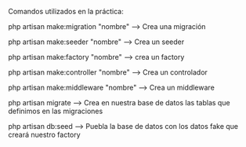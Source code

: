Comandos utilizados en la práctica:

php artisan make:migration "nombre" --> Crea una migración 

php artisan make:seeder "nombre" --> Crea un seeder

php artisan make:factory "nombre" --> crea un factory

php artisan make:controller "nombre" --> Crea un controlador

php artisan make:middleware "nombre" --> Crea un middleware


php artisan migrate --> Crea en nuestra base de datos las tablas que definimos en las migraciones

php artisan db:seed --> Puebla la base de datos con los datos fake que creará nuestro factory